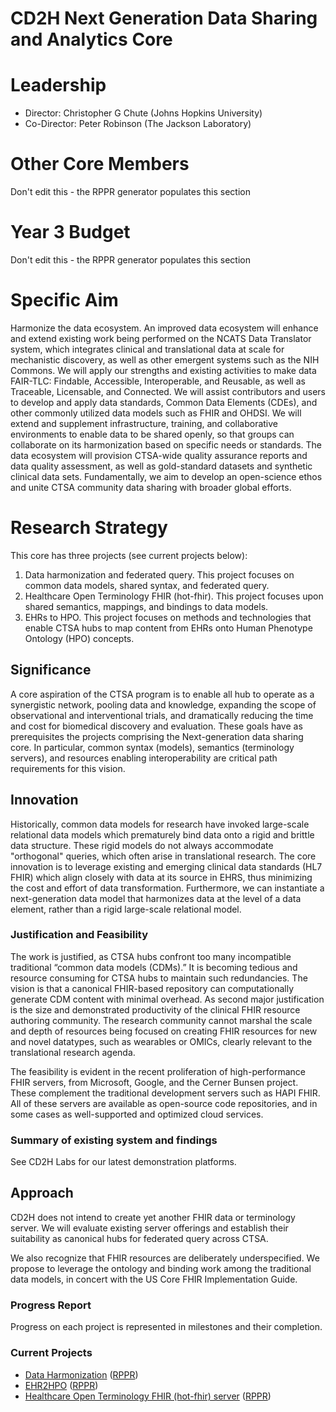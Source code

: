 # CD2H Next Generation Data Sharing and Analytics Core

# Leadership
* Director: Christopher G Chute (Johns Hopkins University)
* Co-Director: Peter Robinson (The Jackson Laboratory)
 
# Other Core Members
Don't edit this - the RPPR generator populates this section

# Year 3 Budget
Don't edit this - the RPPR generator populates this section

# Specific Aim

Harmonize the data ecosystem. An improved data ecosystem will enhance and extend existing work being performed on the NCATS Data Translator system, which integrates clinical and translational data at scale for mechanistic discovery, as well as other emergent systems such as the NIH Commons. We will apply our strengths and existing activities to make data FAIR-TLC: Findable, Accessible, Interoperable, and Reusable, as well as Traceable, Licensable, and Connected. We will assist contributors and users to develop and apply data standards, Common Data Elements (CDEs), and other commonly utilized data models such as FHIR and OHDSI. We will extend and supplement infrastructure, training, and collaborative environments to enable data to be shared openly, so that groups can collaborate on its harmonization based on specific needs or standards. The data ecosystem will provision CTSA-wide quality assurance reports and data quality assessment, as well as gold-standard datasets and synthetic clinical data sets. Fundamentally, we aim to develop an open-science ethos and unite CTSA community data sharing with broader global efforts.

# Research Strategy
This core has three projects (see current projects below):
1. Data harmonization and federated query.   This project focuses on common data models, shared syntax, and federated query.
2. Healthcare Open Terminology FHIR (hot-fhir).  This project focuses upon shared semantics, mappings, and bindings to data models.
3. EHRs to HPO.  This project focuses on methods and technologies that enable CTSA hubs to map content from EHRs onto Human Phenotype Ontology (HPO) concepts.
## Significance
A core aspiration of the CTSA program is to enable all hub to operate as a synergistic network, pooling data and knowledge, expanding the scope of observational and interventional trials, and dramatically reducing the time and cost for biomedical discovery and evaluation.  These goals have as prerequisites the projects comprising the Next-generation data sharing core.  In particular, common syntax (models), semantics (terminology servers), and resources enabling interoperability are critical path requirements for this vision.
## Innovation
Historically, common data models for research have invoked large-scale relational data models which prematurely bind data onto a rigid and brittle data structure.  These rigid models do not always accommodate "orthogonal" queries, which often arise in translational research.  The core innovation is to leverage existing and emerging clinical data standards (HL7 FHIR) which align closely with data at its source in EHRS, thus minimizing the cost and effort of data transformation.  Furthermore, we can instantiate a next-generation data model that harmonizes data at the level of a data element, rather than a rigid large-scale relational model. 
### Justification and Feasibility
The work is justified, as CTSA hubs confront too many incompatible traditional “common data models (CDMs).”  It is becoming tedious and resource consuming for CTSA hubs to maintain such redundancies.  The vision is that a canonical FHIR-based repository can computationally generate CDM content with minimal overhead.  As second major justification is the size and demonstrated productivity of the clinical FHIR resource authoring community.  The research community cannot marshal the scale and depth of resources being focused on creating FHIR resources for new and novel datatypes, such as wearables or OMICs, clearly relevant to the translational research agenda. 

The feasibility is evident in the recent proliferation of high-performance FHIR servers, from Microsoft, Google, and the Cerner Bunsen project.  These complement the traditional development servers such as HAPI FHIR.  All of these servers are available as open-source code repositories, and in some cases as well-supported and optimized cloud services.
### Summary of existing system and findings
See CD2H Labs for our latest demonstration platforms.
## Approach
CD2H does not intend to create yet another FHIR data or terminology server.  We will evaluate existing server offerings and establish their suitability as canonical hubs for federated query across CTSA.

We also recognize that FHIR resources are deliberately underspecified.  We propose to leverage the ontology and binding work among the traditional data models, in concert with the US Core FHIR Implementation Guide.
### Progress Report
Progress on each project is represented in milestones and their completion.
### Current Projects
* [Data Harmonization](https://github.com/data2health/data-harmonization) ([RPPR](https://github.com/data2health/data-harmonization/blob/master/RPPR.md))
* [EHR2HPO](https://github.com/data2health/ehr2HPO.prj) ([RPPR](https://github.com/data2health/ehr2HPO.prj/blob/master/RPPR.md))
* [Healthcare Open Terminology FHIR (hot-fhir) server](https://github.com/data2health/hot-fhir-projects) ([RPPR](https://github.com/data2health/hot-fhir-projects/blob/master/RPPR.md))




